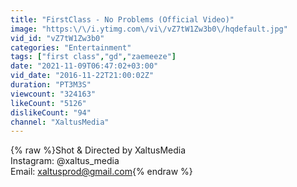 ```yaml
---
title: "FirstClass - No Problems (Official Video)"
image: "https:\/\/i.ytimg.com\/vi\/vZ7tW1Zw3b0\/hqdefault.jpg"
vid_id: "vZ7tW1Zw3b0"
categories: "Entertainment"
tags: ["first class","gd","zaemeeze"]
date: "2021-11-09T06:47:02+03:00"
vid_date: "2016-11-22T21:00:02Z"
duration: "PT3M3S"
viewcount: "324163"
likeCount: "5126"
dislikeCount: "94"
channel: "XaltusMedia"
---
```

{% raw %}Shot &amp; Directed by XaltusMedia<br />Instagram: @xaltus_media<br />Email: xaltusprod@gmail.com{% endraw %}
